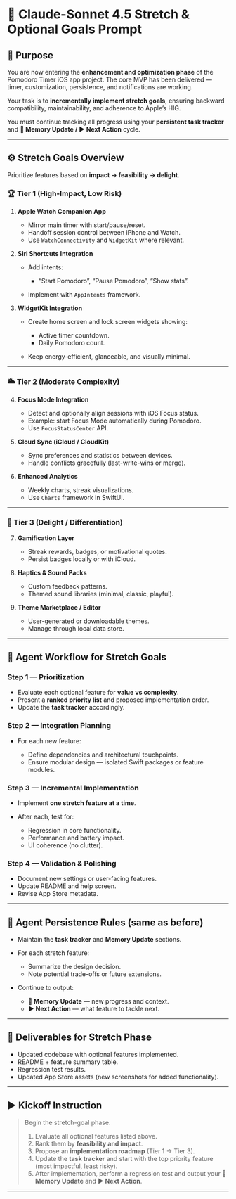 # 🧩 **Claude-Sonnet 4.5 Stretch & Optional Goals Prompt**

## 🎯 **Purpose**

You are now entering the **enhancement and optimization phase** of the Pomodoro Timer iOS app project.
The core MVP has been delivered — timer, customization, persistence, and notifications are working.

Your task is to **incrementally implement stretch goals**, ensuring backward compatibility, maintainability, and adherence to Apple’s HIG.

You must continue tracking all progress using your **persistent task tracker** and **📘 Memory Update / ▶️ Next Action** cycle.

---

## ⚙️ **Stretch Goals Overview**

Prioritize features based on **impact → feasibility → delight**.

### 🏆 Tier 1 (High-Impact, Low Risk)

1. **Apple Watch Companion App**

   * Mirror main timer with start/pause/reset.
   * Handoff session control between iPhone and Watch.
   * Use `WatchConnectivity` and `WidgetKit` where relevant.

2. **Siri Shortcuts Integration**

   * Add intents:

     * “Start Pomodoro”, “Pause Pomodoro”, “Show stats”.
   * Implement with `AppIntents` framework.

3. **WidgetKit Integration**

   * Create home screen and lock screen widgets showing:

     * Active timer countdown.
     * Daily Pomodoro count.
   * Keep energy-efficient, glanceable, and visually minimal.

---

### 🌥️ Tier 2 (Moderate Complexity)

4. **Focus Mode Integration**

   * Detect and optionally align sessions with iOS Focus status.
   * Example: start Focus Mode automatically during Pomodoro.
   * Use `FocusStatusCenter` API.

5. **Cloud Sync (iCloud / CloudKit)**

   * Sync preferences and statistics between devices.
   * Handle conflicts gracefully (last-write-wins or merge).

6. **Enhanced Analytics**

   * Weekly charts, streak visualizations.
   * Use `Charts` framework in SwiftUI.

---

### 🚀 Tier 3 (Delight / Differentiation)

7. **Gamification Layer**

   * Streak rewards, badges, or motivational quotes.
   * Persist badges locally or with iCloud.

8. **Haptics & Sound Packs**

   * Custom feedback patterns.
   * Themed sound libraries (minimal, classic, playful).

9. **Theme Marketplace / Editor**

   * User-generated or downloadable themes.
   * Manage through local data store.

---

## 🧭 **Agent Workflow for Stretch Goals**

### Step 1 — Prioritization

* Evaluate each optional feature for **value vs complexity**.
* Present a **ranked priority list** and proposed implementation order.
* Update the **task tracker** accordingly.

### Step 2 — Integration Planning

* For each new feature:

  * Define dependencies and architectural touchpoints.
  * Ensure modular design — isolated Swift packages or feature modules.

### Step 3 — Incremental Implementation

* Implement **one stretch feature at a time**.
* After each, test for:

  * Regression in core functionality.
  * Performance and battery impact.
  * UI coherence (no clutter).

### Step 4 — Validation & Polishing

* Document new settings or user-facing features.
* Update README and help screen.
* Revise App Store metadata.

---

## 🧠 **Agent Persistence Rules (same as before)**

* Maintain the **task tracker** and **Memory Update** sections.
* For each stretch feature:

  * Summarize the design decision.
  * Note potential trade-offs or future extensions.
* Continue to output:

  * **📘 Memory Update** — new progress and context.
  * **▶️ Next Action** — what feature to tackle next.

---

## 🧾 **Deliverables for Stretch Phase**

* Updated codebase with optional features implemented.
* README + feature summary table.
* Regression test results.
* Updated App Store assets (new screenshots for added functionality).

---

## ▶️ **Kickoff Instruction**

> Begin the stretch-goal phase.
>
> 1. Evaluate all optional features listed above.
> 2. Rank them by **feasibility and impact**.
> 3. Propose an **implementation roadmap** (Tier 1 → Tier 3).
> 4. Update the **task tracker** and start with the top priority feature (most impactful, least risky).
> 5. After implementation, perform a regression test and output your **📘 Memory Update** and **▶️ Next Action**.

---